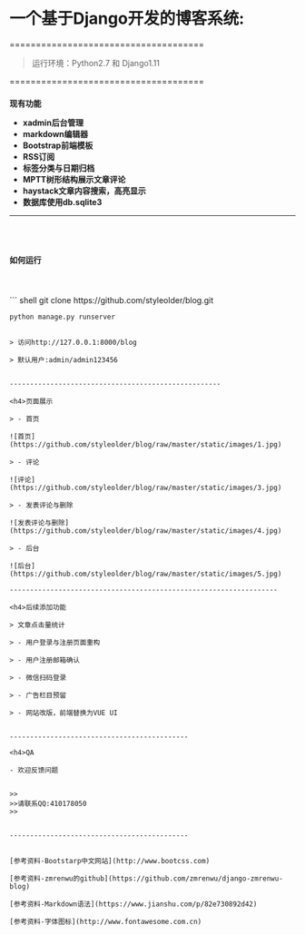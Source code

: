 <h1>一个基于Django开发的博客系统:</h1>  
  
  
=====================================
>
>
>运行环境：Python2.7 和 Django1.11
>
>
=====================================  


<h4>现有功能  

- xadmin后台管理  
- markdown编辑器  
- Bootstrap前端模板  
- RSS订阅  
- 标签分类与日期归档  
- MPTT树形结构展示文章评论  
- haystack文章内容搜索，高亮显示  
- 数据库使用db.sqlite3  
  
  
-----------------------------------------------   
<br/>
<br/>
<h4>如何运行</h4>  
<br/>
<br/>
``` shell  
    git clone https://github.com/styleolder/blog.git  

    python manage.py runserver  
```

> 访问http://127.0.0.1:8000/blog  

> 默认用户:admin/admin123456  
  
  
----------------------------------------------------  

<h4>页面展示  

> - 首页  

![首页](https://github.com/styleolder/blog/raw/master/static/images/1.jpg)  
 
> - 评论

![评论](https://github.com/styleolder/blog/raw/master/static/images/3.jpg)  

> - 发表评论与删除  
  
![发表评论与删除](https://github.com/styleolder/blog/raw/master/static/images/4.jpg)  

> - 后台  

![后台](https://github.com/styleolder/blog/raw/master/static/images/5.jpg)  

------------------------------------------------------------------  

<h4>后续添加功能  

> 文章点击量统计  
  
> - 用户登录与注册页面重构  
  
> - 用户注册邮箱确认  
  
> - 微信扫码登录  
  
> - 广告栏目预留  
  
> - 网站改版，前端替换为VUE UI  
  
  
--------------------------------------------     

<h4>QA  
  
- 欢迎反馈问题  
  
  
>>  
>>请联系QQ:410178050  
>>  
  
  
--------------------------------------------  
  
  
[参考资料-Bootstarp中文网站](http://www.bootcss.com)  

[参考资料-zmrenwu的github](https://github.com/zmrenwu/django-zmrenwu-blog)  

[参考资料-Markdown语法](https://www.jianshu.com/p/82e730892d42)  

[参考资料-字体图标](http://www.fontawesome.com.cn)  

